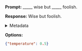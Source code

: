 **Prompt:**
_____ wise but _____ foolish.

**Response:**
Wise but foolish.

<details><summary>Metadata</summary>

- Duration: 1574 ms
- Datetime: 2023-09-02T22:20:56.422377
- Model: gpt-3.5-turbo-0613

</details>

**Options:**
```json
{"temperature": 0.5}
```

